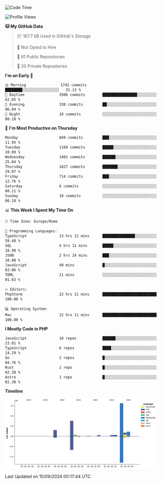 <!--START_SECTION:waka-->
![Code Time](http://img.shields.io/badge/Code%20Time-5%2C309%20hrs%2033%20mins-blue)

![Profile Views](http://img.shields.io/badge/Profile%20Views-0-blue)

**🐱 My GitHub Data** 

> 📦 167.7 kB Used in GitHub's Storage 
 > 
> 🚫 Not Opted to Hire
 > 
> 📜 61 Public Repositories 
 > 
> 🔑 20 Private Repositories 
 > 
**I'm an Early 🐤** 

```text
🌞 Morning                1742 commits        ████████░░░░░░░░░░░░░░░░░   31.13 % 
🌆 Daytime                3506 commits        ████████████████░░░░░░░░░   62.65 % 
🌃 Evening                338 commits         ██░░░░░░░░░░░░░░░░░░░░░░░   06.04 % 
🌙 Night                  10 commits          ░░░░░░░░░░░░░░░░░░░░░░░░░   00.18 % 
```
📅 **I'm Most Productive on Thursday** 

```text
Monday                   669 commits         ███░░░░░░░░░░░░░░░░░░░░░░   11.95 % 
Tuesday                  1169 commits        █████░░░░░░░░░░░░░░░░░░░░   20.89 % 
Wednesday                1401 commits        ██████░░░░░░░░░░░░░░░░░░░   25.04 % 
Thursday                 1627 commits        ███████░░░░░░░░░░░░░░░░░░   29.07 % 
Friday                   714 commits         ███░░░░░░░░░░░░░░░░░░░░░░   12.76 % 
Saturday                 6 commits           ░░░░░░░░░░░░░░░░░░░░░░░░░   00.11 % 
Sunday                   10 commits          ░░░░░░░░░░░░░░░░░░░░░░░░░   00.18 % 
```


📊 **This Week I Spent My Time On** 

```text
🕑︎ Time Zone: Europe/Rome

💬 Programming Languages: 
TypeScript               13 hrs 12 mins      ███████████████░░░░░░░░░░   59.48 % 
SQL                      4 hrs 11 mins       █████░░░░░░░░░░░░░░░░░░░░   18.90 % 
JSON                     2 hrs 24 mins       ███░░░░░░░░░░░░░░░░░░░░░░   10.88 % 
JavaScript               40 mins             █░░░░░░░░░░░░░░░░░░░░░░░░   03.06 % 
TOML                     21 mins             ░░░░░░░░░░░░░░░░░░░░░░░░░   01.63 % 

🔥 Editors: 
PhpStorm                 22 hrs 11 mins      █████████████████████████   100.00 % 

💻 Operating System: 
Mac                      22 hrs 11 mins      █████████████████████████   100.00 % 
```

**I Mostly Code in PHP** 

```text
JavaScript               10 repos            ██████░░░░░░░░░░░░░░░░░░░   23.81 % 
TypeScript               6 repos             ████░░░░░░░░░░░░░░░░░░░░░   14.29 % 
Go                       2 repos             █░░░░░░░░░░░░░░░░░░░░░░░░   04.76 % 
Rust                     1 repo              █░░░░░░░░░░░░░░░░░░░░░░░░   02.38 % 
Astro                    1 repo              █░░░░░░░░░░░░░░░░░░░░░░░░   02.38 % 
```



**Timeline**

![Lines of Code chart](https://raw.githubusercontent.com/frnwtr/frnwtr/main/assets/bar_graph.png)


 Last Updated on 15/09/2024 00:17:44 UTC
<!--END_SECTION:waka-->